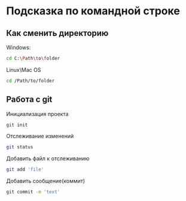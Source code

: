 # Подсказка по командной строке

## Как сменить директорию

Windows:
```sh
cd C:\Path\to\folder
```
Linux\Mac OS
```sh
cd /Path/to/folder
```

## Работа с git

Инициализация проекта
```sh
git init
```
Отслеживание изменений
```sh
git status
```

Добавить файл к отслеживанию
```sh
git add 'file'
```

Добавить сообщение(коммит) 
```sh
git commit -m 'text'
```


